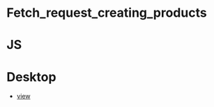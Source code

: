 # Fetch_request_creating_products

# JS

# Desktop

- [view](https://alexdolz.github.io/Fetch_request_creating_products-JS/)
